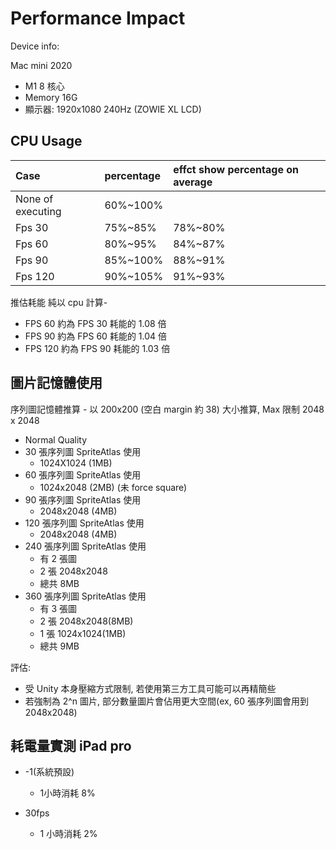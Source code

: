 # Performance Impact

Device info:

Mac mini 2020
* M1 8 核心
* Memory 16G
* 顯示器: 1920x1080 240Hz (ZOWIE XL LCD)

## CPU Usage

|Case|percentage|effct show percentage on average|
|:--|:--|:--|
|None of executing|60%~100%||
|Fps 30|75%~85%|78%~80%|
|Fps 60|80%~95%|84%~87%|
|Fps 90|85%~100%|88%~91%|
|Fps 120|90%~105%|91%~93%|

推估耗能 純以 cpu 計算-
- FPS 60 約為 FPS 30 耗能的 1.08 倍
- FPS 90 約為 FPS 60 耗能的 1.04 倍
- FPS 120 約為 FPS 90 耗能的 1.03 倍


## 圖片記憶體使用

序列圖記憶體推算 -  以 200x200 (空白 margin 約 38) 大小推算, Max 限制 2048 x 2048
- Normal Quality
- 30 張序列圖 SpriteAtlas 使用
  - 1024X1024 (1MB)
- 60 張序列圖 SpriteAtlas 使用
  - 1024x2048 (2MB) (未 force square)
- 90 張序列圖 SpriteAtlas 使用
  - 2048x2048 (4MB)
- 120 張序列圖 SpriteAtlas 使用
  - 2048x2048 (4MB)
- 240 張序列圖 SpriteAtlas 使用
  - 有 2 張圖
  - 2 張 2048x2048
  - 總共 8MB
- 360 張序列圖 SpriteAtlas 使用
  - 有 3 張圖
  - 2 張 2048x2048(8MB)
  - 1 張 1024x1024(1MB)
  - 總共 9MB

評估: 
* 受 Unity 本身壓縮方式限制, 若使用第三方工具可能可以再精簡些
* 若強制為 2^n 圖片, 部分數量圖片會佔用更大空間(ex, 60 張序列圖會用到 2048x2048)


## 耗電量實測 iPad pro

* -1(系統預設)
  * 1小時消耗 8%

* 30fps
  * 1 小時消耗 2%

